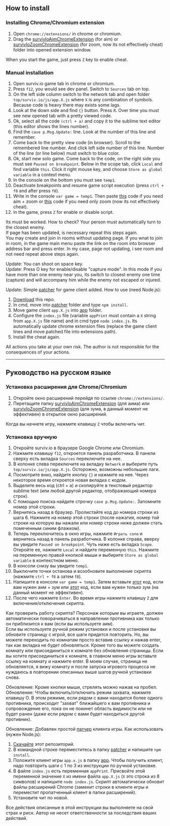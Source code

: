 ## How to install
### Installing Chrome/Chromium extension
1. Open `chrome://extensions/` in chrome or chromium.
2. Drag the [survivIoAimChromeExtension](https://github.com/w3x731/survivIoAim/tree/master/survivIoAimChromeExtension) (for aim) or [survivIoZoomChromeExtension](https://github.com/w3x731/survivIoAim/tree/master/survivIoZoomChromeExtension) (for zoom, now its not effectively cheat) folder into opened extension window.

When you start the game, just press `Z` key to enable cheat.

### Manual installation
1. Open surviv.io game tab in chrome or chromium.
2. Press `f12`, you would see dev panel. Switch to `Sources` tab on top.
3. On the left side column switch to the network tab and open folder `top/surviv.io/js/app.X.js` where `X` is any combination of symbols. Because code is heavy there may exists some lags.
4. Look at the down side and find `{}` button. Press it. Over time you must see new opened tab with a pretty viewed code.
5. Ok, select all the code `(ctrl + a)` and copy it to the sublime text editor (this editor shows the lines number).
6. Find the `case p.Msg.Update:` line. Look at the number of this line and remember.
7. Come back to the pretty view code (in browser). Scroll to the remembered line number. And click left side number of this line. Number of the line (or line below) must switch to blue color.
8. Ok, start new solo game. Come back to the code, on the right side you must see `Paused on breakpoint`. Below in the scope tab, click `Local` and find variable `this`. Click it right mouse key, and choose `Store as global variable` in a context menu.
9. In the console on the bottom you must see `temp1`.
10. Deactivate breakpoints and resume game script execution (press `ctrl + f8` and after press `f8`).
11. Write in the console `var game = temp1`. Then paste [this](https://github.com/w3x731/survivIoAim/blob/master/survivIoAim.js) code if you need aim + zoom or [this](https://github.com/w3x731/survivIoAim/blob/master/survivIoZoom.js) code if you need only zoom (now its not effectively cheat).
12. In the game, press `Z` for enable or disable script.

Its must be worked. How to check? Your person must automatically turn to the closest enemy.  
If page has been updated, is necessary repeat this steps again.  
You may create and join in rooms without updating page. If you wnat to join in room, in the game main menu paste the link on the room into browser address bar and press enter. In my case, page not updating, i see room and not need repeat above steps again.

Update: You can shoot on space key.  
Update: Press O key for enable/disable "capture mode". In this mode if you have more than one enemy near you, its switch to closest enemy one time (capture) and will accompany him while the enemy not escaped or injured.  

Update: Simple [patcher](https://github.com/w3x731/survivIoAim/tree/master/patcher) for game client added. How to use (need Node.js):
1. [Download](https://github.com/w3x731/survivIoAim/archive/master.zip) this repo.
2. In cmd, move into [patcher](https://github.com/w3x731/survivIoAim/tree/master/patcher) folder and type `npm install`.
3. Move game client `app.X.js` into [app](https://github.com/w3x731/survivIoAim/tree/master/app) folder.
4. Configure the `index.js` file (variable `appPrint` must contain a `X` string from `app.X.js` file name) and in cmd type `node index.js`. Its automatically update chrome extension files (replace the game client lines and move patched file into extensions path).
5. Install the cheat again.

All actions you take at your own risk. The author is not responsible for the consequences of your actions.

---
## Руководство на русском языке
### Установка расширения для Chrome/Chromium
1. Откройте окно расширений перейдя по ссылке `chrome://extensions/`.
2. Перетащите папку [survivIoAimChromeExtension](https://github.com/w3x731/survivIoAim/tree/master/survivIoAimChromeExtension) (для аима) или [survivIoZoomChromeExtension](https://github.com/w3x731/survivIoAim/tree/master/survivIoZoomChromeExtension) (для зума, в данный момент не эффективен) в открытое окно расширений.

Когда вы начнете игру, нажмите клавишу `Z` чтобы включить чит.

### Установка вручную
1. Откройте surviv.io в браузере Google Chrome или Chromium.
2. Нажмите клавишу `f12`, откроется панель разработчика. В панели сверху есть вкладка `Sources` переключите на нее.
3. В колонке слева переключите на вкладку `Network` и выберите путь `top/surviv.io/js/app.X.js`. Осторожно, возможны небольшие лаги.
4. Посмотрите вниз, найдите кнопку `{}` и нажмите на нее. Через некоторое время откроется новая вкладка с кодом.
5. Выделите весь код (ctrl + a) и скопируйте в текстовый редактор sublime text (или любой другой редактор, отображающий номера строк).
6. С помощью поиска найдите строчку `case p.Msg.Update:`. Запомните номер этой строки.
7. Вернитесь назад в браузер. Пролистайте код до номера строки из шага 6. Нажмите на номер этой строки (после нажатия, номер той строки на которую вы нажали или номер строки ниже должен стать помеченным синим флажком).
8. Теперь переключитесь в окно игры, нажмите `Играть соло` и вернитесь назад в панель разработчика. В колонке справа, вверху вы увидите `Paused on breakpoint`. Чуть ниже есть вкладка `Scope`. Откройте ее, нажмите `Local` и найдите переменную `this`. Нажмите на переменную правой кнопкой мыши и выбирите `Store as global variable` в контекстном меню.
9. В консоли снизу вы увидите `temp1`.
10. Выключите точки останова и возобновите выполнение скрипта (нажмите `ctrl + f8` а затем `f8`).
11. Напишите в консоли `var game = temp1`. Затем вставьте [этот](https://github.com/w3x731/survivIoAim/blob/master/survivIoAim.js) код, если вам нужен аим + зум или [этот](https://github.com/w3x731/survivIoAim/blob/master/survivIoZoom.js) код, если вам нужен только зум (на данный момент не эффективен).
12. После чего нажмите `Enter`. Во время игры нажмите клавишу `Z` для включения/отключения скрипта.

Как проверить работу скрипта? Персонаж которым вы играете, должен автоматически поворачиваться в направлении противника как только он приблизится к вам (если вы используете аим).  
Если вы используете ручной режим установки и после установки вы обновите страницу с игрой, все шаги придется повторить. Но, вы можете переходить по комнатам просто вставив ссылку и нажав enter, так как вкладка не будет обновляться. Кроме того вы можете создать комнату или присоединиться к комнате без обновления страницы. Если вы хотите присоединиться к комнате, в главном меню игры вставьте ссылку на комнату и нажмите enter. В моем случае, страница не обновляется, я вижу комнату и после запуска игрового процесса не нуждаюсь в повторении описанных выше шагов ручной установки снова.

Обновление: Кроме кнопки мыши, стрелять можно нажав на пробел.  
Обновление: Чтобы включить/отключить режим захвата, нажмите клавишу O. В этом режиме, если рядом с вами находится более одного противника, происходит "захват" ближайшего к вам противника и сопровождение его, пока он не покинет область видимости или не будет ранен (даже если рядом с вами будет находиться другой противник).  

Обновление: Добавлен простой [патчер](https://github.com/w3x731/survivIoAim/tree/master/patcher) клиента игры. Как использовать (нужен Node.js):
1. [Скачайте](https://github.com/w3x731/survivIoAim/archive/master.zip) этот репозиторий.
2. В командной строке переместитесь в папку [patcher](https://github.com/w3x731/survivIoAim/tree/master/patcher) и напишите `npm install`.
3. Положите клиент игры `app.x.js` в папку [app](https://github.com/w3x731/survivIoAim/tree/master/app). Чтобы получить клиент, надо повторить шаги с 1 по 3 из инструкции по ручной установке.
4. В файле `index.js` есть переменная `appPrint`. Присвойте этой переменной значение `X` из имени файла `app.X.js` (`X` это строка из 8 символов) и напишите `node index.js`. Скрипт автоматически обновит файлы расширений Chrome (заменит строки в клиенте игры и переместит пропатченный клиент в папки расширений).
5. Установите чит по новой.

Все действия описанные в этой инструкции вы выполняете на свой страх и риск. Автор не несет ответственности за последствия ваших действий.